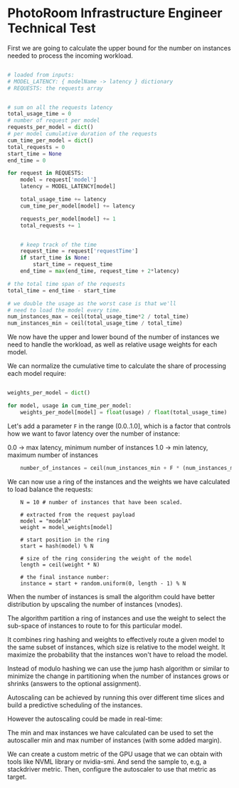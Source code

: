 # PhotoRoom Infrastructure Engineer Technical Test

First we are going to calculate the upper bound for the number on instances
needed to process the incoming workload.


```python

# loaded from inputs:
# MODEL_LATENCY: { modelName -> latency } dictionary
# REQUESTS: the requests array


# sum on all the requests latency 
total_usage_time = 0
# number of request per model
requests_per_model = dict()
# per model cumulative duration of the requests
cum_time_per_model = dict()
total_requests = 0
start_time = None
end_time = 0

for request in REQUESTS:
	model = request['model']
	latency = MODEL_LATENCY[model]

	total_usage_time += latency
	cum_time_per_model[model] += latency

	requests_per_model[model] += 1
	total_requests += 1


	# keep track of the time
	request_time = request['requestTime']
	if start_time is None:
		start_time = request_time
	end_time = max(end_time, request_time + 2*latency)

# the total time span of the requests
total_time = end_time - start_time

# we double the usage as the worst case is that we'll
# need to load the model every time.
num_instances_max = ceil(total_usage_time*2 / total_time)
num_instances_min = ceil(total_usage_time / total_time)
```

We now have the upper and lower bound of the number of instances we need to
handle the workload, as well as relative usage weights for each model.

We can normalize the cumulative time to calculate the share of processing each
model require:

```python

weights_per_model = dict()

for model, usage in cum_time_per_model:
	weights_per_model[model] = float(usage) / float(total_usage_time)
```

Let's add a parameter `F` in the range (0.0..1.0], which is a factor that
controls how we want to favor latency over the number of instance:

0.0 -> max latency, minimum number of instances
1.0 -> min latency, maximum number of instances

```python
	number_of_instances = ceil(num_instances_min + F * (num_instances_max - num_instances_min))
```

We can now use a ring of the instances and the weights we have calculated to
load balance the requests:

```
	N = 10 # number of instances that have been scaled.

	# extracted from the request payload
	model = "modelA"
	weight = model_weights[model]

	# start position in the ring
	start = hash(model) % N

	# size of the ring considering the weight of the model
	length = ceil(weight * N)

	# the final instance number:
	instance = start + random.uniform(0, length - 1) % N
```

When the number of instances is small the algorithm could have better
distribution by upscaling the number of instances (vnodes).

The algorithm partition a ring of instances and use the weight to select the
sub-space of instances to route to for this particular model.

It combines ring hashing and weights to effectively route a given model to the
same subset of instances, which size is relative to the model weight. It
maximize the probability that the instances won't have to reload the model.

Instead of modulo hashing we can use the jump hash algorithm or similar to
minimize the change in partitioning when the number of instances grows or
shrinks (answers to the optional assignment).

Autoscaling can be achieved by running this over different time slices and
build a predictive scheduling of the instances.

However the autoscaling could be made in real-time:

The min and max instances we have calculated can be used to set the
autoscaller min and max number of instances (with some added margin).

We can create a custom metric of the GPU usage that we can obtain with tools
like NVML library or nvidia-smi. And send the sample to, e.g, a stackdriver
metric. Then, configure the autoscaler to use that metric as target.
